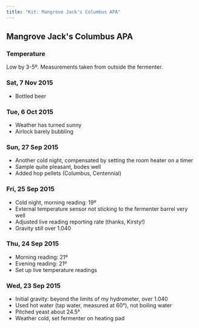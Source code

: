 ```yaml
---
title: "Kit: Mangrove Jack's Columbus APA"
---
```


## Mangrove Jack's Columbus APA

### Temperature

<div id="chart">
  <div id="time-axis"></div>
  <div id="rendering"></div>
</div>

<span class="note">Low by 3-5º. Measurements taken from outside the fermenter.</span>

### Sat, 7 Nov 2015

* Bottled beer

### Tue, 6 Oct 2015

* Weather has turned sunny
* Airlock barely bubbling

### Sun, 27 Sep 2015

* Another cold night, compensated by setting the room heater on a timer
* Sample quite pleasant, bodes well
* Added hop pellets (Columbus, Centennial)

### Fri, 25 Sep 2015

* Cold night, morning reading: 19º
* External temperature sensor not sticking to the fermenter barrel very well
* Adjusted live reading reporting rate (thanks, Kirsty!)
* Gravity still over 1.040

### Thu, 24 Sep 2015

* Morning reading: 21º
* Evening reading: 21º
* Set up live temperature readings

### Wed, 23 Sep 2015

* Initial gravity: beyond the limits of my hydrometer, over 1.040
* Used hot water (tap water, measured at 60°), not boiling water
* Pitched yeast about 24.5°
* Weather cold, set fermenter on heating pad
